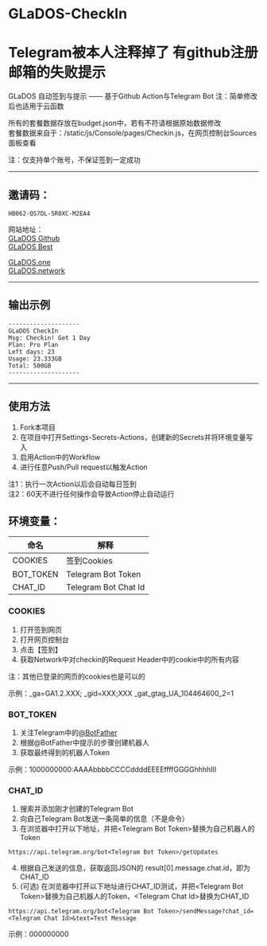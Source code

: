# GLaDOS-CheckIn
# Telegram被本人注释掉了 有github注册邮箱的失败提示 

GLaDOS 自动签到与提示 —— 基于Github Action与Telegram Bot 
注：简单修改后也适用于云函数  

所有的套餐数据存放在budget.json中，若有不符请根据原始数据修改  
套餐数据来自于：/static/js/Console/pages/Checkin.js，在网页控制台Sources面板查看 

注：仅支持单个账号，不保证签到一定成功

---

## 邀请码：  
```
HB062-QS7DL-5R0XC-M2EA4
```

网站地址：  
[GLaDOS Github](https://github.com/glados-network/GLaDOS)  
[GLaDOS Best](https://glados.best/) 

[GLaDOS.one](https://glados.one/)  
[GLaDOS.network](https://glados.network/)  

---

## 输出示例
```
--------------------
GLaDOS CheckIn
Msg: Checkin! Get 1 Day
Plan: Pro Plan
Left days: 23
Usage: 23.333GB
Total: 500GB
--------------------
```

---

## 使用方法
1. Fork本项目
2. 在项目中打开Settings-Secrets-Actions，创建新的Secrets并将环境变量写入
3. 启用Action中的Workflow
4. 进行任意Push/Pull request以触发Action

注1：执行一次Action以后会自动每日签到  
注2：60天不进行任何操作会导致Action停止自动运行  

## 环境变量：

| 命名      | 解释                 |
| --------- | -------------------- |
| COOKIES   | 签到Cookies          |
| BOT_TOKEN | Telegram Bot Token   |
| CHAT_ID   | Telegram Bot Chat Id |
  
### COOKIES
1. 打开签到网页
2. 打开网页控制台
3. 点击【签到】
4. 获取Network中对checkin的Request Header中的cookie中的所有内容  

注：其他已登录的网页的cookies也是可以的
  
示例：_ga=GA1.2.XXX; _gid=XXX;XXX _gat_gtag_UA_104464600_2=1
  
### BOT_TOKEN
1. 关注Telegram中的[@BotFather](https://telegram.me/BotFather)
2. 根据@BotFather中提示的步骤创建机器人
3. 获取最终得到的机器人Token
  
示例：1000000000:AAAAbbbbCCCCddddEEEEffffGGGGhhhhIII
  
### CHAT_ID
1. 搜索并添加刚才创建的Telegram Bot
2. 向自己Telegram Bot发送一条简单的信息（不是命令）
3. 在浏览器中打开以下地址，并把\<Telegram Bot Token\>替换为自己机器人的Token
```
https://api.telegram.org/bot<Telegram Bot Token>/getUpdates
```
4. 根据自己发送的信息，获取返回JSON的 result\[0\].message.chat.id，即为CHAT_ID
5. (可选) 在浏览器中打开以下地址进行CHAT_ID测试，并把\<Telegram Bot Token\>替换为自己机器人的Token，\<Telegram Chat Id\>替换为CHAT_ID
```
https://api.telegram.org/bot<Telegram Bot Token>/sendMessage?chat_id=<Telegram Chat Id>&text=Test Message
```
  
示例：000000000
